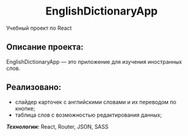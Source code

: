<h1 align="center">EnglishDictionaryApp</h1>

Учебный проект по React

<h2>Описание проекта:</h2>
EnglishDictionaryApp — это приложение для изучения иностранных слов.

<h2>Реализовано:</h2>

+ слайдер карточек с английскими словами и их переводом по кнопке;
+ таблица слов с возможностью редактирования данных;

***Технологии:*** React, Router, JSON, SASS
